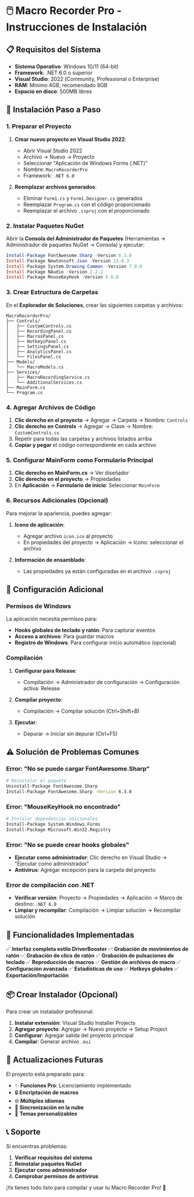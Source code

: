 # 🖱️ Macro Recorder Pro - Instrucciones de Instalación

## 📋 Requisitos del Sistema

- **Sistema Operativo**: Windows 10/11 (64-bit)
- **Framework**: .NET 6.0 o superior
- **Visual Studio**: 2022 (Community, Professional o Enterprise)
- **RAM**: Mínimo 4GB, recomendado 8GB
- **Espacio en disco**: 500MB libres

## 🚀 Instalación Paso a Paso

### 1. Preparar el Proyecto

1. **Crear nuevo proyecto en Visual Studio 2022**:
   - Abrir Visual Studio 2022
   - Archivo → Nuevo → Proyecto
   - Seleccionar "Aplicación de Windows Forms (.NET)"
   - Nombre: `MacroRecorderPro`
   - Framework: `.NET 6.0`

2. **Reemplazar archivos generados**:
   - Eliminar `Form1.cs` y `Form1.Designer.cs` generados
   - Reemplazar `Program.cs` con el código proporcionado
   - Reemplazar el archivo `.csproj` con el proporcionado

### 2. Instalar Paquetes NuGet

Abrir la **Consola del Administrador de Paquetes** (Herramientas → Administrador de paquetes NuGet → Consola) y ejecutar:

```powershell
Install-Package FontAwesome.Sharp -Version 6.3.0
Install-Package Newtonsoft.Json -Version 13.0.3
Install-Package System.Drawing.Common -Version 7.0.0
Install-Package NAudio -Version 2.2.1
Install-Package MouseKeyHook -Version 5.6.0
```

### 3. Crear Estructura de Carpetas

En el **Explorador de Soluciones**, crear las siguientes carpetas y archivos:

```
MacroRecorderPro/
├── Controls/
│   ├── CustomControls.cs
│   ├── RecordingPanel.cs
│   ├── MacrosPanel.cs
│   ├── HotkeysPanel.cs
│   ├── SettingsPanel.cs
│   ├── AnalyticsPanel.cs
│   └── FilesPanel.cs
├── Models/
│   └── MacroModels.cs
├── Services/
│   ├── MacroRecordingService.cs
│   └── AdditionalServices.cs
├── MainForm.cs
└── Program.cs
```

### 4. Agregar Archivos de Código

1. **Clic derecho en el proyecto** → Agregar → Carpeta → Nombre: `Controls`
2. **Clic derecho en Controls** → Agregar → Clase → Nombre: `CustomControls.cs`
3. Repetir para todas las carpetas y archivos listados arriba
4. **Copiar y pegar** el código correspondiente en cada archivo

### 5. Configurar MainForm como Formulario Principal

1. **Clic derecho en MainForm.cs** → Ver diseñador
2. **Clic derecho en el proyecto** → Propiedades
3. En **Aplicación** → **Formulario de inicio**: Seleccionar `MainForm`

### 6. Recursos Adicionales (Opcional)

Para mejorar la apariencia, puedes agregar:

1. **Icono de aplicación**:
   - Agregar archivo `icon.ico` al proyecto
   - En propiedades del proyecto → Aplicación → Icono: seleccionar el archivo

2. **Información de ensamblado**:
   - Las propiedades ya están configuradas en el archivo `.csproj`

## 🔧 Configuración Adicional

### Permisos de Windows

La aplicación necesita permisos para:
- **Hooks globales de teclado y ratón**: Para capturar eventos
- **Acceso a archivos**: Para guardar macros
- **Registro de Windows**: Para configurar inicio automático (opcional)

### Compilación

1. **Configurar para Release**:
   - Compilación → Administrador de configuración → Configuración activa: Release

2. **Compilar proyecto**:
   - Compilación → Compilar solución (Ctrl+Shift+B)

3. **Ejecutar**:
   - Depurar → Iniciar sin depurar (Ctrl+F5)

## ⚠️ Solución de Problemas Comunes

### Error: "No se puede cargar FontAwesome.Sharp"
```bash
# Reinstalar el paquete
Uninstall-Package FontAwesome.Sharp
Install-Package FontAwesome.Sharp -Version 6.3.0
```

### Error: "MouseKeyHook no encontrado"
```bash
# Instalar dependencias adicionales
Install-Package System.Windows.Forms
Install-Package Microsoft.Win32.Registry
```

### Error: "No se puede crear hooks globales"
- **Ejecutar como administrador**: Clic derecho en Visual Studio → "Ejecutar como administrador"
- **Antivirus**: Agregar excepción para la carpeta del proyecto

### Error de compilación con .NET
- **Verificar versión**: Proyecto → Propiedades → Aplicación → Marco de destino: `.NET 6.0`
- **Limpiar y recompilar**: Compilación → Limpiar solución → Recompilar solución

## 🎯 Funcionalidades Implementadas

✅ **Interfaz completa estilo DriverBooster**
✅ **Grabación de movimientos de ratón**
✅ **Grabación de clics de ratón**
✅ **Grabación de pulsaciones de teclado**
✅ **Reproducción de macros**
✅ **Gestión de archivos de macro**
✅ **Configuración avanzada**
✅ **Estadísticas de uso**
✅ **Hotkeys globales**
✅ **Exportación/Importación**

## 📦 Crear Instalador (Opcional)

Para crear un instalador profesional:

1. **Instalar extensión**: Visual Studio Installer Projects
2. **Agregar proyecto**: Agregar → Nuevo proyecto → Setup Project
3. **Configurar**: Agregar salida del proyecto principal
4. **Compilar**: Generar archivo `.msi`

## 🔄 Actualizaciones Futuras

El proyecto está preparado para:
- ✨ **Funciones Pro**: Licenciamiento implementado
- 🔒 **Encriptación de macros**
- 🌐 **Múltiples idiomas**
- 📱 **Sincronización en la nube**
- 🎨 **Temas personalizables**

## 📞 Soporte

Si encuentras problemas:
1. **Verificar requisitos del sistema**
2. **Reinstalar paquetes NuGet**
3. **Ejecutar como administrador**
4. **Comprobar permisos de antivirus**

¡Ya tienes todo listo para compilar y usar tu Macro Recorder Pro! 🎉
